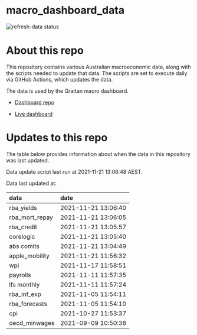 
<!-- README.md is generated from README.Rmd. Please edit that file -->

# macro\_dashboard\_data

<!-- badges: start -->

![refresh-data
status](https://github.com/grattan/macro_dashboard_data/workflows/refresh-data/badge.svg)

<!-- badges: end -->

# About this repo

This repository contains various Australian macroeconomic data, along
with the scripts needed to update that data. The scripts are set to
execute daily via GitHub Actions, which updates the data.

The data is used by the Grattan macro dashboard.

  - [Dashboard repo](https://github.com/grattan/macrodashboard)

  - [Live dashboard](https://mattcowgill.shinyapps.io/macrodashboard/)

# Updates to this repo

The table below provides information about when the data in this
repository was last updated.

Data update script last run at 2021-11-21 13:06:48 AEST.

Data last updated at:

| data             | date                |
| :--------------- | :------------------ |
| rba\_yields      | 2021-11-21 13:06:40 |
| rba\_mort\_repay | 2021-11-21 13:06:05 |
| rba\_credit      | 2021-11-21 13:05:57 |
| corelogic        | 2021-11-21 13:05:40 |
| abs comits       | 2021-11-21 13:04:49 |
| apple\_mobility  | 2021-11-21 11:56:32 |
| wpi              | 2021-11-17 11:58:51 |
| payrolls         | 2021-11-11 11:57:35 |
| lfs monthly      | 2021-11-11 11:57:24 |
| rba\_inf\_exp    | 2021-11-05 11:54:11 |
| rba\_forecasts   | 2021-11-05 11:54:10 |
| cpi              | 2021-10-27 11:53:37 |
| oecd\_minwages   | 2021-09-09 10:50:38 |
